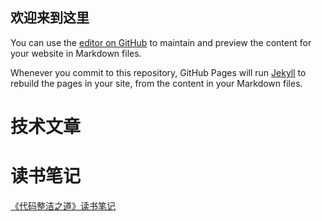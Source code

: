 ## 欢迎来到这里

You can use the [editor on GitHub](https://github.com/igniterTeam/-/edit/master/README.md) to maintain and preview the content for your website in Markdown files.

Whenever you commit to this repository, GitHub Pages will run [Jekyll](https://jekyllrb.com/) to rebuild the pages in your site, from the content in your Markdown files.

# 技术文章


# 读书笔记
[《代码整洁之道》读书笔记](./clean_code_by_jiajian.md)
